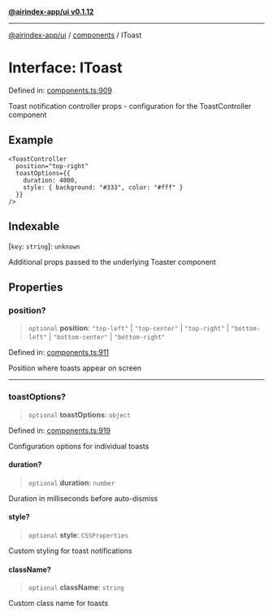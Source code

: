 [**@airindex-app/ui v0.1.12**](../../README.md)

***

[@airindex-app/ui](../../README.md) / [components](../README.md) / IToast

# Interface: IToast

Defined in: [components.ts:909](https://github.com/airindex-app/ui/blob/44c2ff1163e9f47e185bc913a5043dd88c81b2b7/src/types/components.ts#L909)

Toast notification controller props - configuration for the ToastController component

## Example

```tsx
<ToastController
  position="top-right"
  toastOptions={{
    duration: 4000,
    style: { background: "#333", color: "#fff" }
  }}
/>
```

## Indexable

\[`key`: `string`\]: `unknown`

Additional props passed to the underlying Toaster component

## Properties

### position?

> `optional` **position**: `"top-left"` \| `"top-center"` \| `"top-right"` \| `"bottom-left"` \| `"bottom-center"` \| `"bottom-right"`

Defined in: [components.ts:911](https://github.com/airindex-app/ui/blob/44c2ff1163e9f47e185bc913a5043dd88c81b2b7/src/types/components.ts#L911)

Position where toasts appear on screen

***

### toastOptions?

> `optional` **toastOptions**: `object`

Defined in: [components.ts:919](https://github.com/airindex-app/ui/blob/44c2ff1163e9f47e185bc913a5043dd88c81b2b7/src/types/components.ts#L919)

Configuration options for individual toasts

#### duration?

> `optional` **duration**: `number`

Duration in milliseconds before auto-dismiss

#### style?

> `optional` **style**: `CSSProperties`

Custom styling for toast notifications

#### className?

> `optional` **className**: `string`

Custom class name for toasts
